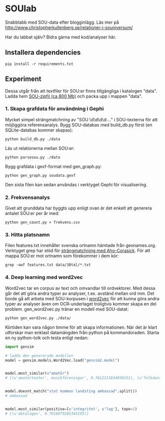 # SOUlab

Snabblabb med SOU-data efter blogginlägg. Läs mer på http://www.christopherkullenberg.se/relationer-i-souniversum/

Har du labbat själv? Bidra gärna med kod/analyser här.

## Installera dependencies

```
pip install -r requirements.txt
```

## Experiment

Dessa utgår från att textfiler för SOU:er finns tillgängliga i katalogen
"data". Ladda hem [SOU-zipfil (ca 800 Mb)](http://scientometrics.flov.gu.se/files/SOUtxtDecadeFiles.zip) och packa upp i mappen "data".

### 1. Skapa grafdata för användning i Gephi

Mycket simpel strängmatchning av "SOU \d\d\d\d:..." i SOU-texterna för
att möjliggöra referensanalys. Bygg SOU-databas med build_db.py först (en SQLite-databas kommer skapas):

```
python build_db.py ./data
```

Läs ut relationerna mellan SOU:er:

```
python parsesou.py ./data
```

Bygg grafdata i gexf-format med gen_graph.py:

```
python gen_graph.py soudata.gexf
```

Den sista filen kan sedan användas i verktyget Gephi för visualisering.


### 2. Frekvensanalys

Givet att grunddata har byggts upp enligt ovan är det enkelt att
generera antalet SOU:er per år med:

```
python gen_count.py > frekvens.csv
```

### 3. Hitta platsnamn

Filen features.txt innehåller svenska ortnamn hämtade från geonames.org.
Verktyget grep har stöd för [strängmatchning med Aho-Corasick](http://en.wikipedia.org/wiki/Aho–Corasick_string_matching_algorithm). För att mappa SOU:er mot ortnamn som förekommer i dem kör:

```
grep -owf features.txt data/30tal/*.txt
```

### 4. Deep learning med word2vec

Word2vec tar en corpus av text och omvandlar till ordvektorer. Med dessa
går det att göra andra typer av analyser, t.ex. avständ mellan ord mm.
Det borde gå att arbeta med SOU-korpusen i
[word2vec](https://docs.google.com/a/peterkrantz.se/file/d/0B7XkCwpI5KDYRWRnd1RzWXQ2TWc/edit)
för att kunna göra
andra typer av analyser även om OCR-underlaget troligtvis kommer skapa
en del problem. gen_word2vec.py tränar en modell med SOU-datat:

```
python gen_word2vec.py ./data/
```

Körtiden kan vara någon timme för att skapa informationen. När det är
klart utforskar man enklast datamängden från python på kommandoraden.
Starta en ny python-tolk och testa enligt nedan:

```python
import gensim

# ladda den genererade modellen
model = gensim.models.Word2Vec.load("gensim2.model")


model.most_similar(u"amatör")
# [(u'amatörteater', musikföreningar', 0.7612131834030151), (u'folkdans', 0.7437361478805542), (u'symfonisk', 0.7418662309646606), (u'allsång', 0.7417885661125183)] ...


model.doesnt_match("stat kommun landsting ambassad".split())
# ambassad


model.most_similar(positive=[u'integritet', u'lag'], topn=1)
# [(u'datalagen', 0.7018075585365295)]

```
